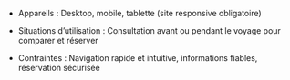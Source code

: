- Appareils : Desktop, mobile, tablette (site responsive obligatoire)

- Situations d’utilisation : Consultation avant ou pendant le voyage pour comparer et réserver

- Contraintes : Navigation rapide et intuitive, informations fiables, réservation sécurisée

